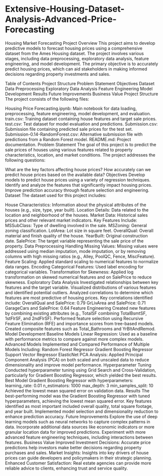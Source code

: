 # Extensive-Housing-Dataset-Analysis-Advanced-Price-Forecasting

Housing Market Forecasting Project
Overview
This project aims to develop predictive models to forecast housing prices using a comprehensive dataset from the Ames Housing dataset. The project involves various stages, including data preprocessing, exploratory data analysis, feature engineering, and model development. The primary objective is to accurately predict housing prices, which can aid stakeholders in making informed decisions regarding property investments and sales.

Table of Contents
Project Structure
Problem Statement
Objectives
Dataset
Data Preprocessing
Exploratory Data Analysis
Feature Engineering
Model Development
Results
Future Improvements
Business Value
Project Structure
The project consists of the following files:

Housing Price Forecasting.ipynb: Main notebook for data loading, preprocessing, feature engineering, model development, and evaluation.
train.csv: Training dataset containing house features and target sale prices.
test.csv: Test dataset for model evaluation and predictions.
Submission.csv: Submission file containing predicted sale prices for the test set.
Submission-0.14-RandomForest.csv: Alternative submission file with predictions from a Random Forest model.
README.md: Project documentation.
Problem Statement
The goal of this project is to predict the sale prices of houses using various features related to property characteristics, location, and market conditions. The project addresses the following questions:

What are the key factors affecting house prices?
How accurately can we predict house prices based on the available data?
Objectives
Develop models to predict house prices using a variety of regression techniques.
Identify and analyze the features that significantly impact housing prices.
Improve prediction accuracy through feature selection and engineering.
Dataset
The dataset used for this project includes:

House Characteristics: Information about the physical attributes of the houses (e.g., size, type, year built).
Location Details: Data related to the location and neighborhood of the houses.
Market Data: Historical sales prices and other relevant market indicators.
Key Features Include:
MSSubClass: Type of dwelling involved in the sale.
MSZoning: General zoning classification.
LotArea: Lot size in square feet.
OverallQual: Overall material and finish quality of the house.
YearBuilt: Original construction date.
SalePrice: The target variable representing the sale price of the property.
Data Preprocessing
Handling Missing Values: Missing values were addressed using median imputation, mode imputation, or by removing columns with high missing ratios (e.g., Alley, PoolQC, Fence, MiscFeature).
Feature Scaling: Applied standard scaling to numerical features to normalize data ranges.
Encoding Categorical Features: Used label encoding for categorical variables.
Transformation for Skewness: Applied log transformation on skewed numerical features and on SalePrice to reduce skewness.
Exploratory Data Analysis
Investigated relationships between key features and the target variable.
Visualized distributions of various features and identified potential outliers.
Analyzed correlations to determine which features are most predictive of housing prices.
Key correlations identified include:
OverallQual and SalePrice: 0.79
GrLivArea and SalePrice: 0.71
GarageCars and SalePrice: 0.64
Feature Engineering
Created new features by combining existing attributes (e.g., TotalSF combining TotalBsmtSF, 1stFlrSF, and 2ndFlrSF).
Performed feature selection using Recursive Feature Elimination (RFE) and importance scores from tree-based models.
Created composite features such as Total_Bathrooms and YrBltAndRemod.
Model Development
Baseline Models
Linear Regression: Used as a baseline with performance metrics to compare against more complex models.
Advanced Models
Implemented and Compared Performance of Multiple Models Including:
Random Forest Regressor
Gradient Boosting Regressor
Support Vector Regressor
ElasticNet
PCA Analysis: Applied Principal Component Analysis (PCA) on both scaled and unscaled data to reduce dimensionality and improve model performance.
Hyperparameter Tuning
Conducted hyperparameter tuning using Grid Search and Cross-Validation, particularly for Gradient Boosting Regressor, which yielded the best results.
Best Model
Gradient Boosting Regressor with hyperparameters:
learning_rate: 0.01
n_estimators: 1000
max_depth: 3
min_samples_split: 10
Achieved the lowest mean squared error on validation data.
Results
The best-performing model was the Gradient Boosting Regressor with tuned hyperparameters, achieving the lowest mean squared error.
Key features identified as most important included overall quality, total square footage, and year built.
Implemented model selection and dimensionality reduction to enhance prediction accuracy.
Future Improvements
Explore the use of deep learning models such as neural networks to capture complex patterns in data.
Incorporate additional data sources like economic indicators or more granular location data for improved predictions.
Experiment with more advanced feature engineering techniques, including interactions between features.
Business Value
Improved Investment Decisions: Accurate price predictions help investors make better decisions regarding property purchases and sales.
Market Insights: Insights into key drivers of house prices can guide developers and policymakers in their strategic planning.
Enhanced Customer Satisfaction: Real estate agencies can provide more reliable advice to clients, enhancing trust and service quality.

